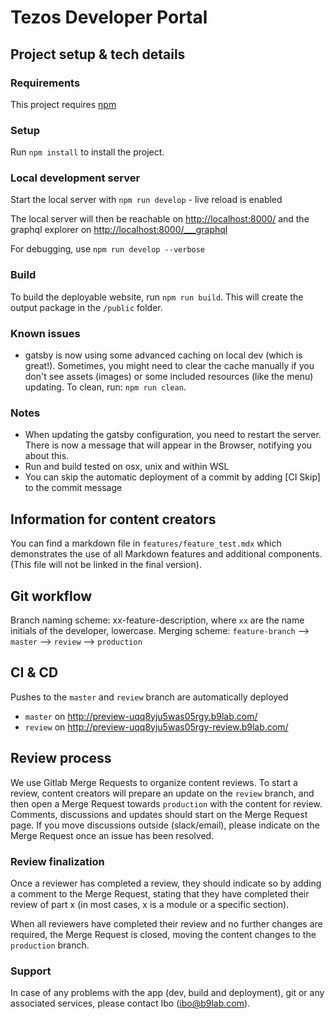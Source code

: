 # Tezos Developer Portal

## Project setup & tech details

### Requirements
This project requires [npm](https://www.npmjs.com/get-npm)

### Setup
Run `npm install` to install the project.

### Local development server
Start the local server with `npm run develop` - live reload is enabled

The local server will then be reachable on [http://localhost:8000/](http://localhost:8000/) and the graphql explorer on [http://localhost:8000/___graphql](http://localhost:8000/___graphql)

For debugging, use `npm run develop --verbose`

### Build
To build the deployable website, run `npm run build`. This will create the output package in the `/public` folder.

### Known issues
* gatsby is now using some advanced caching on local dev (which is great!). Sometimes, you might need to clear the cache manually if you don't see assets (images) or some included resources (like the menu) updating. To clean, run: `npm run clean`.

### Notes
* When updating the gatsby configuration, you need to restart the server. There is now a message that will appear in the Browser, notifying you about this.
* Run and build tested on osx, unix and within WSL
* You can skip the automatic deployment of a commit by adding [CI Skip] to the commit message

## Information for content creators
You can find a markdown file in `features/feature_test.mdx` which demonstrates the use of all Markdown features and additional components. (This file will not be linked in the final version).

## Git workflow
Branch naming scheme: xx-feature-description, where `xx` are the name initials of the developer, lowercase.
Merging scheme: `feature-branch` --> `master` --> `review` --> `production`

## CI & CD
Pushes to the `master` and `review` branch are automatically deployed
* `master` on http://preview-uqq8yju5was05rgy.b9lab.com/
* `review` on http://preview-uqq8yju5was05rgy-review.b9lab.com/

## Review process
We use Gitlab Merge Requests to organize content reviews. To start a review, content creators will prepare an update on the `review` branch, and then open a Merge Request towards `production` with the content for review. Comments, discussions and updates should start on the Merge Request page. If you move discussions outside (slack/email), please indicate on the Merge Request once an issue has been resolved.

### Review finalization
Once a reviewer has completed a review, they should indicate so by adding a comment to the Merge Request, stating that they have completed their review of part x (in most cases, x is a module or a specific section).

When all reviewers have completed their review and no further changes are required, the Merge Request is closed, moving the content changes to the `production` branch.

### Support
In case of any problems with the app (dev, build and deployment), git or any associated services, please contact Ibo (ibo@b9lab.com).
